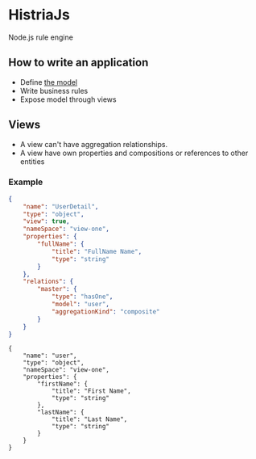 # HistriaJs
Node.js rule engine

## How to write an application

- Define [the model](./wiki/Model-definition-JSON-file)  
- Write business rules
- Expose model through views 


## Views

- A view can't have aggregation relationships. 
- A view have own properties and compositions or references to other entities

### Example



```json
{
    "name": "UserDetail",
    "type": "object",
    "view": true,
    "nameSpace": "view-one",
    "properties": {
        "fullName": {
            "title": "FullName Name",
            "type": "string"
        }
    },
    "relations": {
        "master": {
            "type": "hasOne",
            "model": "user",
            "aggregationKind": "composite"
        }
    }
}
```


```
{
    "name": "user",
    "type": "object",
    "nameSpace": "view-one",
    "properties": {
        "firstName": {
            "title": "First Name",
            "type": "string"
        },
        "lastName": {
            "title": "Last Name",
            "type": "string"
        }
    }
}
```





